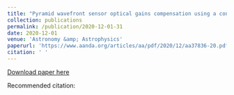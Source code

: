 ```yaml
---
title: "Pyramid wavefront sensor optical gains compensation using a convolutional model"
collection: publications
permalink: /publication/2020-12-01-31
date: 2020-12-01
venue: 'Astronomy &amp; Astrophysics'
paperurl: 'https://www.aanda.org/articles/aa/pdf/2020/12/aa37836-20.pdf'
citation: ' '
---
```


<a href='https://www.aanda.org/articles/aa/pdf/2020/12/aa37836-20.pdf'>Download paper here</a>

Recommended citation:  